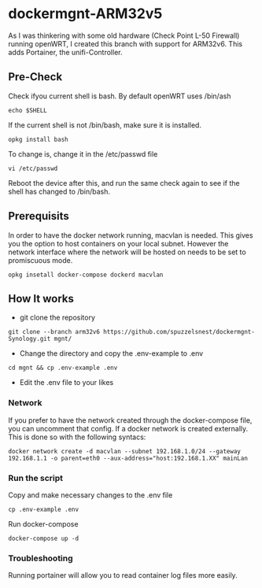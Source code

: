 # dockermgnt-ARM32v5
As I was thinkering with some old hardware (Check Point L-50 Firewall) running openWRT, I created this branch with support for ARM32v6. This adds Portainer, the unifi-Controller.

## Pre-Check
Check ifyou current shell is bash. By default openWRT uses /bin/ash
```
echo $SHELL

```
If the current shell is not /bin/bash, make sure it is installed.
```
opkg install bash

```
To change is, change it in the /etc/passwd file
```
vi /etc/passwd

```
Reboot the device after this, and run the same check again to see if the shell has changed to /bin/bash.

## Prerequisits
In order to have the docker network running, macvlan is needed. This gives you the option to host containers on your local subnet. However the network interface where the network will be hosted on needs to be set to promiscuous mode.

```
opkg insetall docker-compose dockerd macvlan

```
## How It works
- git clone the repository
```
git clone --branch arm32v6 https://github.com/spuzzelsnest/dockermgnt-Synology.git mgnt/

```
- Change the directory and copy the .env-example to .env
```
cd mgnt && cp .env-example .env

```
- Edit the .env file to your likes

### Network
If you prefer to have the network created through the docker-compose file, you can uncomment that config.
If a docker network is created externally. This is done so with the following syntacs:

```
docker network create -d macvlan --subnet 192.168.1.0/24 --gateway 192.168.1.1 -o parent=eth0 --aux-address="host:192.168.1.XX" mainLan

```

### Run the script
Copy and make necessary changes to the .env file
```
cp .env-example .env

```

Run docker-compose
```
docker-compose up -d

```

### Troubleshooting
Running portainer will allow you to read container log files more easily.

